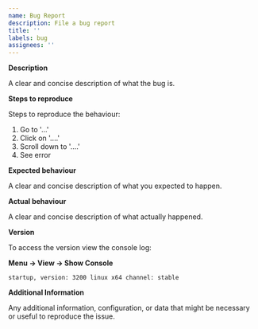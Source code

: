 ```yaml
---
name: Bug Report
description: File a bug report
title: ''
labels: bug
assignees: ''
---
```


**Description**

A clear and concise description of what the bug is.

**Steps to reproduce**

Steps to reproduce the behaviour:

1. Go to '...'
1. Click on '....'
1. Scroll down to '....'
1. See error

**Expected behaviour**

A clear and concise description of what you expected to happen.

**Actual behaviour**

A clear and concise description of what actually happened.

**Version**

To access the version view the console log:

**Menu → View → Show Console**

```
startup, version: 3200 linux x64 channel: stable
```

**Additional Information**

Any additional information, configuration, or data that might be necessary or useful to reproduce the issue.
